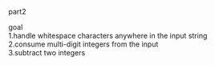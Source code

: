 part2

goal  
1.handle whitespace characters anywhere in the input string  
2.consume multi-digit integers from the input  
3.subtract two integers  